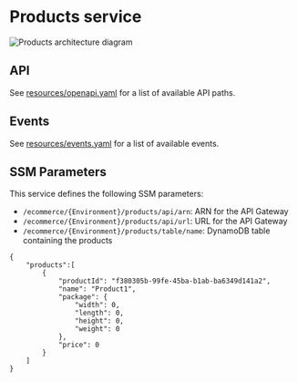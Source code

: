 Products service
================

![Products architecture diagram](images/products.png)

## API

See [resources/openapi.yaml](resources/openapi.yaml) for a list of available API paths.

## Events

See [resources/events.yaml](resources/events.yaml) for a list of available events.

## SSM Parameters

This service defines the following SSM parameters:

* `/ecommerce/{Environment}/products/api/arn`: ARN for the API Gateway
* `/ecommerce/{Environment}/products/api/url`: URL for the API Gateway
* `/ecommerce/{Environment}/products/table/name`: DynamoDB table containing the products


```
{
    "products":[
        {
            "productId": "f380305b-99fe-45ba-b1ab-ba6349d141a2",
            "name": "Product1",
            "package": {
                "width": 0,
                "length": 0,
                "height": 0,
                "weight": 0
            },
            "price": 0
        }
    ]
}
```